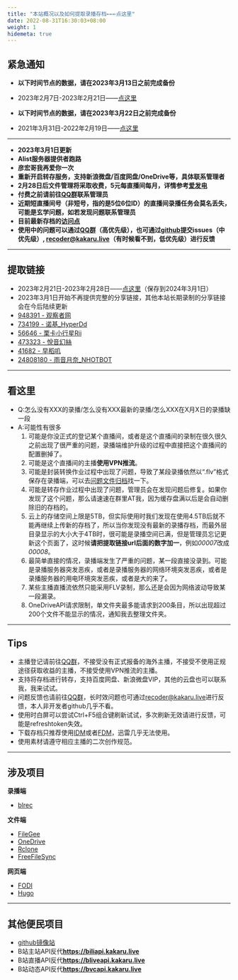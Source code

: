 ```yaml
---
title: "本站概况以及如何提取录播存档←←←点这里"
date: 2022-08-31T16:30:03+08:00
weight: 1
hidemeta: true
---
```



## 紧急通知 ##

 - **以下时间节点的数据，请在2023年3月13日之前完成备份**

 - 2023年2月7日-2023年2月21日——[点这里][39]

 - **以下时间节点的数据，请在2023年3月22日之前完成备份**

 - 2021年3月31日-2022年2月19日——[点这里][8]

----


 - **2023年3月1日更新**
 - **Alist服务器提供者跑路**
 - **彦宏哥我再爱你一次**
 - **重新开启转存服务，支持新浪微盘/百度网盘/OneDrive等，具体联系管理者**
 - **2月28日后文件管理将采取收费，5元每直播间每月，详情参考[爱发电][43]**
 - **付费之前请前往[QQ群][25]联系管理员**
 - **近期短直播间号（非短号，指的是5位6位ID）的直播间录播任务会莫名丢失，可能是玄学问题，如若发现问题联系管理员**
 - **目前最新存档的[访问点][44]**
 - **使用中的问题可以通过[QQ群][25]（高优先级），也可通过[github][40]提交issues（中优先级）, [recoder@kakaru.live][24]（有时候看不到，低优先级）进行反馈**

----

## 提取链接 ##

 - 2023年2月21日-2023年2月28日——[点这里][44]（保存到2024年3月1日）
 - 2023年3月1日开始不再提供完整的分享链接，其他本站长期录制的分享链接会在今后陆续更新
 - [948391 - 观察者网][1]
 - [734199 - 诺基_HyperDd][2]
 - [56646 - 栗卡小行星Rii][3]
 - [473323 - 悅音幻絲][4]
 - [41682 - 早稻叽][5]
 - [24808180 - 雨音月奈_NHOTBOT][6]

----

## 看这里 ##

 - Q:怎么没有XXX的录播/怎么没有XXX最新的录播/怎么XXX在X月X日的录播缺一段
 - A:可能性有很多
   1. 可能是你没正式的登记某个直播间，或者是这个直播间的录制在很久很久之前出现了很严重的问题，录播端维护升级的过程中直接把这个直播间的配置删掉了。
   2. 可能是这个直播间的主播**使用VPN推流**。
   3. 可能是封装转换作业过程中出现了问题，导致了某段录播依然以“.flv”格式保存在录播端，可以去[问题文件归档][10]找一下。
   4. 可能是转存作业过程中出现了问题，管理员会在发现问题后修复。如果你发现了这个问题，那么请速速在群里AT我，因为缓存盘满以后是会自动删除旧的存档的。
   5. 云上的存储空间上限是5TB，但实际使用时我们发现在使用4.5TB后就不能再继续上传新的存档了，所以当你发现没有最新的录播存档，而最外层目录显示的大小大于4TB时，很可能是录播空间已满，但是管理员忘记更新这个页面了，这时候**请把提取链接url后面的数字加一**，例如*00007*改成*00008*。
   6. 最简单直接的情况，录播端发生了严重的问题，某一段直接没录到。可能是录播服务器突发恶疾，或者是录播服务器的网络环境突发恶疾，或者是录播服务器的用电环境突发恶疾，或者是大的来了。
   7. 某些主播直播流依然只能采用FLV录制，那么还是会因为网络波动导致某一段漏录。
   8. OneDriveAPI请求限制，单文件夹最多能请求到200条目，所以出现超过200个文件不能显示的情况，通知我去整理文件夹。

----

## Tips ##

 - 主播登记请前往[QQ群][25]，不接受没有正式报备的海外主播，不接受不使用正规途径获取收益的主播，不接受使用VPN推流的主播。
 - 支持将存档进行转存，支持百度网盘、新浪微盘VIP，其他的云盘也可以联系我，我来试试。
 - 问题反馈也请前往[QQ群][25]，长时效问题也可通过[recoder@kakaru.live][24]进行反馈，本人非开发者github几乎不看。
 - 使用时白屏可以尝试Ctrl+F5组合键刷新试试，多次刷新无效请进行反馈，可能是refreshtoken失效。
 - 下载存档只推荐使用[IDM][12]或者[FDM][28]，迅雷几乎无法使用。
 - 使用素材请遵守相应主播的二次创作规范。

----

## 涉及项目 ##

**录播端**

 - [blrec][16]

**文件端**

 - [FileGee][17]
 - [OneDrive][18]
 - [Rclone][41]
 - [FreeFileSync][42]

**网页端**

 - [FODI][19]
 - [Hugo][23]

----

## 其他便民项目 ##

 - [github镜像站][29]
 - B站主站API反代**https://biliapi.kakaru.live**
 - B站直播API反代**https://bliveapi.kakaru.live**
 - B站动态API反代**https://bvcapi.kakaru.live**

  [1]: https://pan.baidu.com/s/1RrDCDcxZ0S8iAxA4u-JQKw?pwd=AAAA
  [2]: https://pan.baidu.com/s/1kgY7UBXxLLUj1A_076OcFQ?pwd=AAAA
  [3]: https://pan.baidu.com/s/1XAJKXj8a0Yk1I-QsNM7bRQ?pwd=AAAA
  [4]: https://pan.baidu.com/s/1e_zkZYFg8rj2aGMbvnKGzQ?pwd=AAAA
  [5]: https://pan.baidu.com/s/16sO23GznlRyRmkIimEzpbA?pwd=AAAA
  [6]: https://pan.baidu.com/s/1xoDO7WlvjCBzo_nUJSIJMg?pwd=AAAA
  [7]: https://archive.kakaru.live/00003
  [8]: https://pan.baidu.com/s/1_Ml3f2xIGj5UGUDePJVkhg?pwd=KKKR
  [9]: https://pan.baidu.com/s/1_Ml3f2xIGj5UGUDePJVkhg?pwd=KKKR
  [10]: https://archive.kakaru.live/wtf
  [11]: https://archive.kakaru.live/wtf
  [12]: https://www.internetdownloadmanager.com/
  [13]: https://archive.kakaru.live/00002
  [14]: https://archive.kakaru.live/00001
  [15]: https://worker.dev
  [16]: https://github.com/acgnhiki/blrec
  [17]: http://cn.filegee.com/
  [18]: https://www.onedrive.live.com/
  [19]: https://github.com/vcheckzen/FODI
  [20]: http://typecho.org/
  [21]: https://github.com/fatedier/frp/
  [22]: https://www.cpolar.com/
  [23]: https://gohugo.io/
  [24]: mailto:recoder@kakaru.live
  [25]: https://qm.qq.com/cgi-bin/qm/qr?k=M-qFZlFR8g_IGni-hXsH1wV61lDvp3uR&jump_from=webapi
  [26]: https://arc9.kakaru.live/
  [27]: https://github.com/spencerwooo/onedrive-vercel-index
  [28]: https://www.freedownloadmanager.org/
  [29]: https://github.kakaru.live/
  [30]: bliveapi.kakaru.live
  [31]: biliapi.kakaru.live
  [32]: https://github.com/alist-org/alist
  [33]: https://archive.kakaru.live/00009
  [34]: https://archives.kakaru.live
  [35]: https://archive.kakaru.live/00013
  [36]: https://archive.kakaru.live/00014
  [37]: https://archive.kakaru.live/00010
  [38]: https://archive.kakaru.live/00011
  [39]: https://archive.kakaru.live/00015
  [40]: https://github.com/KakaruHayate/RecoderIndex
  [41]: https://rclone.org/
  [42]: https://freefilesync.org/
  [43]: https://afdian.net/a/Kakaru_kh
  [44]: https://pan.baidu.com/s/1tAYkze5r5JPKMJOBrPfGdw?pwd=AAAA